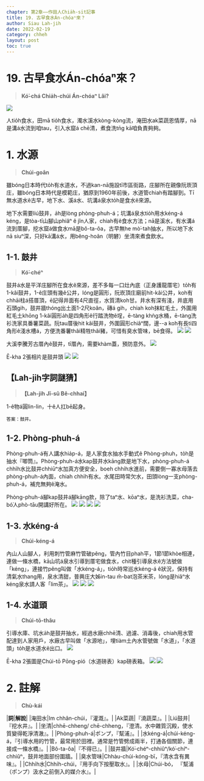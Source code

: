 ```yaml
---
chapter: 第2章——作田人Chia̍h-si̍t記事
title: 19. 古早食水Án-chóaⁿ來？
author: Siau Lah-jih
date: 2022-02-19
category: chheh
layout: post
toc: true
---
```

# 19. 古早食水Án-chóaⁿ來？
> **Kó͘-chá Chia̍h-chúi Án-chóaⁿ Lâi?**

![](../too5/13/13-1-1.鼓井.jpg)

人tio̍h食水，田mā tio̍h食水，濁水溪水kòng-kòng流，淹田水ak菜蔬恩情厚，nā是溝á水流到咱tau，引入水窟á chē清，煮食洗tn̄g kā咱負責夠夠。

# 1. 水源
>**Chúi-goân**

雖bóng日本時代to̍h有水道水，不過kan-nā施設tī市區街路，庄腳所在親像阮崁頂庄，雖bóng日本時代是模範庄，猶原到1960年前後，水道管chiah有踏腳到。Tī無水道水ê古早，地下水、溪á水、坑溝á泉水to̍h是食水ê來源。

地下水需要liú鼓井，a̍h是lòng phòng-phuh-á；坑溝á泉水tio̍h用水kéng-á kéng，是tòa-tī山腳山phiâⁿ ê jîn人家，chiah有ê食水方法；nā是溪水，有水溝á流到厝腳，挖水窟á做食水mā是bô-ta-ôa，古早無he mò͘-tah抽水，所以地下水nā siuⁿ深，只好kā溝á水，用bêng-hoân（明礬）坐清來煮食飲水。

## 1-1. 鼓井
>**Kó͘-chéⁿ**

鼓井á水是平洋庄腳所在食水ê來源，差不多每一口灶內底（正身護龍厝宅）to̍h有1-kâi鼓井，1-ê庄頭有幾ê公井，lóng是圓形，阮崁頂庄廟前hit-kâi公井，koh有chhāi柱á搭厝頂，ē記得井面有4尺直徑，水質清koh甘。井水有深有淺，井底用石頭gih，鼓井牆thóng出土面1-2尺koân，磚á gih，chiah koh抹紅毛土，外圍用紅毛土khōng 1-kâi圓形a̍h是四角形ê行踏洗物ê埕，ē-tàng khǹg水桶，ē-tàng洗衫洗家具番薯菜蔬。阮tau厝後hit kâi鼓井，外圍圓形chiâⁿ闊，邊--a koh有長ti四角形ê淺水槽á，方便洗番薯thâi精牲thâi豬，可惜有臭水管味，bē食得。
![](../too5/13/13-1-2a.鼓井.jpg)
![](../too5/13/13-1-2.鼓井.jpg)

大溪李騰芳古厝內ê鼓井，tī厝內，需要khàm蓋，預防意外。
![](../too5/13/13-1-3.鼓井李..jpg)

Ē-kha 2張相片是鼓井頭
![](../too5/13/13-2-25.鼓井頭.jpg)
![](../too5/13/13-2-26.鼓井頭.jpg)
 ## 【Lah-jih字詞謎猜】

> **【Lah-jih Jī-sû Bê-chhai】**

1-ê物á圓lin-lin，十ê人扛bē起身。

	答案：鼓井。
## 1-2. Phòng-phuh-á

Phòng-phuh-á有人講水hia̍p-á，是人家食水抽水手動式ê Phòng-phuh，to̍h是抽水『唧筒』。Phòng-phuh-á水kap鼓井水kāng款是地下水，phòng-phuh-á chhi̍h水比鼓井chhiūⁿ水加真方便安全，boeh chhi̍h水進前，需要倒一寡水母落去phòng-phuh-á內面，chiah chhi̍h有水。水尾田時常欠水，田頭lòng一支phòng-phuh-á，補充無夠ê淹水。

Phòng-phuh-á腳kap鼓井á腳kāng款，除了taⁿ水、kōaⁿ水，是洗衫洗菜，cha-bó͘人phò-tāu開講好所在。
![](../too5/13/13-1-4.水挾仔板頭.jpg)
![](../too5/13/13-1-5.水拹仔.jpg)
![](../too5/13/13-1-6.水挾仔忠義.jpg)
![](../too5/13/13-1-6a.水挾仔柳青.jpg)

## 1-3. 水kéng-á
>**Chúi-kéng-á**

內山人山腳人，利用刺竹管麻竹管破pêng，管內竹目phah平，1節1節khòe相連，連做一條水橋，kā山坑á泉水引導到厝宅做食水，chit種引導泉水ê方法號做「kéng」，連接竹pêng叫做「水kéng-á」，tio̍h時常巡水kéng-á ê狀況，保持有清氣水thang用，泉水清甜，普興庄大姊in-tau m̄-bat泡茶米茶，lóng是hiâⁿ水kéng泉水請人客「lim茶」。
![](../too5/13/13-1-7.水筧仔.jpg)
![](../too5/13/13-1-8.水筧仔.jpg)
![](../too5/13/13-1-9.水梘仔奇蹟.jpg)

## 1-4. 水道頭
>**Chúi-tō-thâu**

引導水庫、坑水a̍h是鼓井抽水，經過水廠chhē清、過濾、消毒後，chiah用水管配達到人家用戶，水廠古早叫做「水源地」，埋tiàm土內水管號做「水道」，「水道頭」to̍h是水道水ê出口。
![](../too5/13/13-1-10.水道頭.jpg)

Ē-kha 2張圖是Chúi-tō Pōng-pió（水道磅表）kap磅表箱。
![](../too5/13/13-1-11.水道磅表箱.jpg)
![](../too5/13/13-1-12.水道磅表.jpg)

# 2. 註解
> **Chù-kái**

|**詞**|**解說**|
|淹田水|Im chhân-chúi，『灌溉』。|
|Ak菜蔬|『澆蔬菜』。|
|Liú鼓井|『挖水井』。|
|坐清|chhē-chheng/ chē-chheng，『澄清。水中雜質沉殿，使水質變得乾淨清澈』。|
|Phòng-phuh-á|ポンプ，『幫浦』。|
|水kéng-á|chúi-kéng-á，『引導水用的竹管，最常用於田裡。通常是竹管劈成兩半，打通各個關節，連接成一條水橋』。|
|Bô-ta-ôa|『不得已』。|
|鼓井牆|Kó͘-chéⁿ-chhiûⁿ/kó͘-chíⁿ-chhiûⁿ，鼓井地面部份圍牆。|
|臭水管味|Chhàu-chúi-kóng-bī，『清水含有異味』。|
|Chhi̍h水|Chhi̍h-chúi，『用手向下按壓取水』。|
|水母|Chúi-bó， 『幫浦（ポンプ）汲水之前倒入的媒介水』。|

